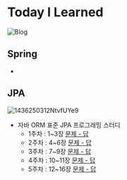 # Today I Learned

![Blog](https://img.shields.io/badge/Blog-dar0m.tistory.com-blue)



## Spring

- 



## JPA

![1436250312NtvfUYe9](https://user-images.githubusercontent.com/44438366/90336599-e3445f80-e017-11ea-9889-619f55ec7b39.jpg)

- 자바 ORM 표준 JPA 프로그래밍 스터디
  - 1주차 : 1~3장 [문제 - 답](https://github.com/vo0a/TIL/blob/master/JPA/JPA%20%EC%8A%A4%ED%84%B0%EB%94%94%201%EC%A3%BC%EC%B0%A8%20%EB%AC%B8%EC%A0%9C%20-%20%EB%8B%B5.md)
  - 2주차 : 4~6장 [문제 - 답](https://github.com/vo0a/TIL/blob/master/JPA/JPA%20%EC%8A%A4%ED%84%B0%EB%94%94%202%EC%A3%BC%EC%B0%A8%20%EB%AC%B8%EC%A0%9C%20-%20%EB%8B%B5.md)
  - 3주차 : 7~9장 [문제 - 답](https://github.com/vo0a/TIL/blob/master/JPA/JPA%20%EC%8A%A4%ED%84%B0%EB%94%94%203%EC%A3%BC%EC%B0%A8%20%EB%AC%B8%EC%A0%9C%20-%20%EB%8B%B5.md)
  - 4주차 : 10~11장 [문제 - 답](https://github.com/vo0a/TIL/blob/master/JPA/JPA%20%EC%8A%A4%ED%84%B0%EB%94%94%204%EC%A3%BC%EC%B0%A8%20%EB%AC%B8%EC%A0%9C%20-%20%EB%8B%B5.md)
  - 5주차 : 12~16장 [문제 - 답](https://github.com/vo0a/TIL/blob/master/JPA/JPA%20%EC%8A%A4%ED%84%B0%EB%94%94%205%EC%A3%BC%EC%B0%A8%20%EB%AC%B8%EC%A0%9C%20-%20%EB%8B%B5.md)